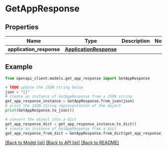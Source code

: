 # GetAppResponse


## Properties

Name | Type | Description | Notes
------------ | ------------- | ------------- | -------------
**application_response** | [**ApplicationResponse**](ApplicationResponse.md) |  | 

## Example

```python
from openapi_client.models.get_app_response import GetAppResponse

# TODO update the JSON string below
json = "{}"
# create an instance of GetAppResponse from a JSON string
get_app_response_instance = GetAppResponse.from_json(json)
# print the JSON string representation of the object
print(GetAppResponse.to_json())

# convert the object into a dict
get_app_response_dict = get_app_response_instance.to_dict()
# create an instance of GetAppResponse from a dict
get_app_response_from_dict = GetAppResponse.from_dict(get_app_response_dict)
```
[[Back to Model list]](../README.md#documentation-for-models) [[Back to API list]](../README.md#documentation-for-api-endpoints) [[Back to README]](../README.md)


